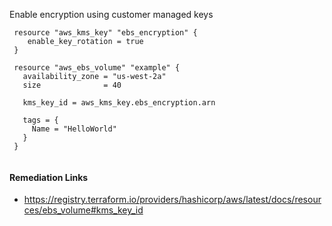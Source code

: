 
Enable encryption using customer managed keys

```hcl
 resource "aws_kms_key" "ebs_encryption" {
 	enable_key_rotation = true
 }
 
 resource "aws_ebs_volume" "example" {
   availability_zone = "us-west-2a"
   size              = 40
 
   kms_key_id = aws_kms_key.ebs_encryption.arn
 
   tags = {
     Name = "HelloWorld"
   }
 }
 
```

#### Remediation Links
 - https://registry.terraform.io/providers/hashicorp/aws/latest/docs/resources/ebs_volume#kms_key_id

